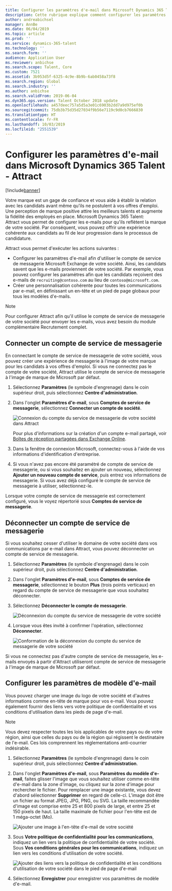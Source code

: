 ```yaml
---
title: Configurer les paramètres d'e-mail dans Microsoft Dynamics 365 Talent - Attract
description: Cette rubrique explique comment configurer les paramètres des e-mails envoyés par Microsoft Dynamics 365 Talent - Attract.
author: andreabichsel
manager: AnnBe
ms.date: 06/04/2019
ms.topic: article
ms.prod: ''
ms.service: dynamics-365-talent
ms.technology: ''
ms.search.form: ''
audience: Application User
ms.reviewer: anbichse
ms.search.scope: Talent, Core
ms.custom: 7521
ms.assetid: 3b953d5f-6325-4c9e-8b9b-6ab0458a73f8
ms.search.region: Global
ms.search.industry: ''
ms.author: anbichse
ms.search.validFrom: 2019-06-04
ms.dyn365.ops.version: Talent October 2018 update
ms.openlocfilehash: a457deec757a5d5a3e01c6903b2dd7a9d975ef0b
ms.sourcegitcommit: 75db3b75d35d27034f9b56e7119c9d0cb7666830
ms.translationtype: HT
ms.contentlocale: fr-FR
ms.lasthandoff: 10/03/2019
ms.locfileid: "2551539"
---
```

# <a name="configure-email-settings-in-microsoft-dynamics-365-talent---attract"></a>Configurer les paramètres d'e-mail dans Microsoft Dynamics 365 Talent - Attract

[!include[banner](../includes/banner.md)]

Votre marque est un gage de confiance et vous aide à établir la relation avec les candidats avant même qu'ils ne postulent à vos offres d'emploi. Une perception de marque positive attire les meilleurs talents et augmente la fidélité des employés en place. Microsoft Dynamics 365 Talent: Attract vous permet de configurer les e-mails pour qu'ils reflètent la marque de votre société. Par conséquent, vous pouvez offrir une expérience cohérente aux candidats au fil de leur progression dans le processus de candidature.

Attract vous permet d'exécuter les actions suivantes :

- Configurer les paramètres d'e-mail afin d'utiliser le compte de service de messagerie Microsoft Exchange de votre société. Ainsi, les candidats savent que les e-mails proviennent de votre société. Par exemple, vous pouvez configurer les paramètres afin que les candidats reçoivent des e-mails de `recruiting@contoso.com` au lieu de `contoso@microsoft.com`.
- Créer une personnalisation cohérente pour toutes les communications par e-mail, en définissant un en-tête et un pied de page globaux pour tous les modèles d'e-mails. 

> [!NOTE]
> Pour configurer Attract afin qu'il utilise le compte de service de messagerie de votre société pour envoyer les e-mails, vous avez besoin du module complémentaire Recrutement complet.

## <a name="connect-an-email-service-account"></a>Connecter un compte de service de messagerie

En connectant le compte de service de messagerie de votre société, vous pouvez créer une expérience de messagerie à l'image de votre marque pour les candidats à vos offres d'emploi. Si vous ne connectez pas le compte de votre société, Attract utilise le compte de service de messagerie à l'image de marque de Microsoft par défaut.

1. Sélectionnez **Paramètres** (le symbole d'engrenage) dans le coin supérieur droit, puis sélectionnez **Centre d'administration**.
2. Dans l'onglet **Paramètres d'e-mail**, sous **Comptes de service de messagerie**, sélectionnez **Connecter un compte de société**.

    ![Connexion du compte du service de messagerie de votre société dans Attract](./media/attract-admin-email-service-accounts.png)

    Pour plus d'informations sur la création d'un compte e-mail partagé, voir [Boîtes de réception partagées dans Exchange Online](https://docs.microsoft.com/exchange/collaboration-exo/shared-mailboxes).

3. Dans la fenêtre de connexion Microsoft, connectez-vous à l'aide de vos informations d'identification d'entreprise.
4. Si vous n'avez pas encore été paramétré de compte de service de messagerie, ou si vous souhaitez en ajouter un nouveau, sélectionnez **Ajouter un nouveau compte de service**, puis entrez vos informations de messagerie. Si vous avez déjà configuré le compte de service de messagerie à utiliser, sélectionnez-le.

Lorsque votre compte de service de messagerie est correctement configuré, vous le voyez répertorié sous **Comptes de service de messagerie**.

## <a name="disconnect-an-email-service-account"></a>Déconnecter un compte de service de messagerie

Si vous souhaitez cesser d'utiliser le domaine de votre société dans vos communications par e-mail dans Attract, vous pouvez déconnecter un compte de service de messagerie.

1. Sélectionnez **Paramètres** (le symbole d'engrenage) dans le coin supérieur droit, puis sélectionnez **Centre d'administration**.
2. Dans l'onglet **Paramètres d'e-mail**, sous **Comptes de service de messagerie**, sélectionnez le bouton **Plus** (trois points verticaux) en regard du compte de service de messagerie que vous souhaitez déconnecter.
3. Sélectionnez **Déconnecter le compte de messagerie**.

    ![Déconnexion du compte du service de messagerie de votre société](./media/attract-admin-disconnect-email-account.png)

4. Lorsque vous êtes invité à confirmer l'opération, sélectionnez **Déconnecter**.

    ![Conformation de la déconnexion du compte du service de messagerie de votre société](./media/attract-admin-email-confirm-disconnect.png)

Si vous ne connectez pas d'autre compte de service de messagerie, les e-mails envoyés à partir d'Attract utiliseront compte de service de messagerie à l'image de marque de Microsoft par défaut.

## <a name="configure-email-template-settings"></a>Configurer les paramètres de modèle d'e-mail

Vous pouvez charger une image du logo de votre société et d'autres informations comme en-tête de marque pour vos e-mail. Vous pouvez également fournir des liens vers votre politique de confidentialité et vos conditions d'utilisation dans les pieds de page d'e-mail.

> [!NOTE]
> Vous devez respecter toutes les lois applicables de votre pays ou de votre région, ainsi que celles du pays ou de la région qui régissent le destinataire de l'e-mail. Ces lois comprennent les réglementations anti-courrier indésirable.

1. Sélectionnez **Paramètres** (le symbole d'engrenage) dans le coin supérieur droit, puis sélectionnez **Centre d'administration**.
2. Dans l'onglet **Paramètres d'e-mail**, sous **Paramètres du modèle d'e-mail**, faites glisser l'image que vous souhaitez utiliser comme en-tête d'e-mail dans la zone d'image, ou cliquez sur la zone d'image pour rechercher le fichier. Pour remplacer une image existante, vous devez d'abord sélectionner **Supprimer** en regard de celle-ci. L'image doit être un fichier au format JPEG, JPG, PNG, ou SVG. La taille recommandée d'image est comprise entre 25 et 800 pixels de large, et entre 25 et 150 pixels de haut. La taille maximale de fichier pour l'en-tête est de 1 méga-octet (Mo).

    ![Ajouter une image à l'en-tête d'e-mail de votre société](./media/attract-admin-email-header.png)

3. Sous **Votre politique de confidentialité pour les communications**, indiquez un lien vers la politique de confidentialité de votre société. Sous **Vos conditions générales pour les communications**, indiquez un lien vers les conditions d'utilisation de votre société.

    ![Ajouter des liens vers la politique de confidentialité et les conditions d'utilisation de votre société dans le pied de page d'e-mail](./media/attract-admin-email-footer.png)

4. Sélectionnez **Enregistrer** pour enregistrer vos paramètres de modèle d'e-mail.

